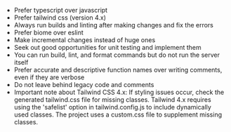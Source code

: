 - Prefer typescript over javascript
- Prefer tailwind css (version 4.x)
- Always run builds and linting after making changes and fix the errors
- Prefer biome over eslint
- Make incremental changes instead of huge ones
- Seek out good opportunities for unit testing and implement them
- You can run build, lint, and format commands but do not run the server itself
- Prefer accurate and descriptive function names over writing comments, even if they are verbose
- Do not leave behind legacy code and comments
- Important note about Tailwind CSS 4.x: If styling issues occur, check the generated tailwind.css file for missing classes. Tailwind 4.x requires using the 'safelist' option in tailwind.config.js to include dynamically used classes. The project uses a custom.css file to supplement missing classes.